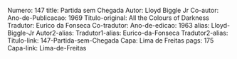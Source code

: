 Numero: 147
title: Partida sem Chegada
Autor: Lloyd Biggle Jr
Co-autor: 
Ano-de-Publicacao: 1969
Titulo-original: All the Colours of Darkness
Tradutor: Eurico da Fonseca
Co-tradutor: 
Ano-de-edicao: 1963
alias: Lloyd-Biggle-Jr
Autor2-alias: 
Tradutor1-alias: Eurico-da-Fonseca
Tradutor2-alias: 
Titulo-link: 147-Partida-sem-Chegada
Capa: Lima de Freitas
pags: 175
Capa-link: Lima-de-Freitas